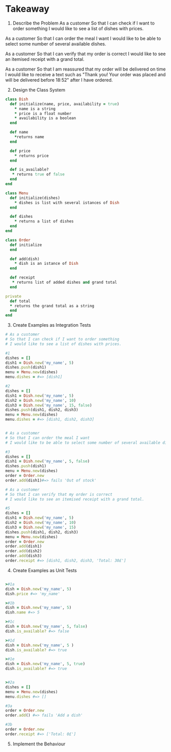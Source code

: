 # Takeaway

1. Describe the Problem
As a customer
So that I can check if I want to order something
I would like to see a list of dishes with prices.

As a customer
So that I can order the meal I want
I would like to be able to select some number of several available dishes.

As a customer
So that I can verify that my order is correct
I would like to see an itemised receipt with a grand total.

As a customer
So that I am reassured that my order will be delivered on time
I would like to receive a text such as "Thank you! Your order was placed and will be delivered before 18:52" after I have ordered.

2. Design the Class System
```ruby
class Dish
  def initialize(name, price, availability = true)
    * name is a string
    * price is a float number
    * availability is a boolean
  end

  def name
    *returns name
  end

  def price
    * returns price
  end

  def is_available?
   * returns true of false
  end
end

class Menu
  def initialize(dishes)
    * dishes is list with several istances of Dish
  end

  def dishes
    * returns a list of dishes
  end
end

class Order 
  def initialize 
  end

  def add(dish)
    * dish is an istance of Dish
  end

  def receipt
   * returns list of added dishes and grand total
  end

private
  def total
  * returns the grand total as a string 
  end
end

```

3. Create Examples as Integration Tests
```ruby
# As a customer
# So that I can check if I want to order something
# I would like to see a list of dishes with prices.

#1
dishes = []
dish1 = Dish.new('my_name', 5)
dishes.push(dish1)
menu = Menu.new(dishes) 
menu.dishes = #=> [dish1]

#2
dishes = []
dish1 = Dish.new('my_name', 5)
dish2 = Dish.new('my_name', 10)
dish3 = Dish.new('my_name', 15, false)
dishes.push(dish1, dish2, dish3)
menu = Menu.new(dishes) 
menu.dishes = #=> [dish1, dish2, dish3]


# As a customer
# So that I can order the meal I want
# I would like to be able to select some number of several available dishes.

#3
dishes = []
dish1 = Dish.new('my_name', 5, false)
dishes.push(dish1)
menu = Menu.new(dishes)
order = Order.new
order.add(dish1)#=> fails 'Out of stock'

# As a customer
# So that I can verify that my order is correct
# I would like to see an itemised receipt with a grand total.

#5
dishes = []
dish1 = Dish.new('my_name', 5)
dish2 = Dish.new('my_name', 10)
dish3 = Dish.new('my_name', 15)
dishes.push(dish1, dish2, dish3)
menu = Menu.new(dishes) 
order = Order.new
order.add(dish1)
order.add(dish2)
order.add(dish3)
order.receipt #=> [dish1, dish2, dish3, 'Total: 30£']


```

4. Create Examples as Unit Tests
```ruby

>#1a
dish = Dish.new('my_name', 5)
dish.price #=> 'my_name'

>#1b
dish = Dish.new('my_name', 5)
dish.name #=> 5

>#1c
dish = Dish.new('my_name', 5, false)
dish.is_available? #=> false

>#1d
dish = Dish.new('my_name', 5 )
dish.is_available? #=> true

>#1e
dish = Dish.new('my_name', 5, true)
dish.is_available? #=> true


>#2a
dishes = []
menu = Menu.new(dishes) 
menu.dishes #=> []

#3a
order = Order.new
order.add() #=> fails 'Add a dish'

#3b
order = Order.new
order.receipt #=> ['Total: 0£']

```
5. Implement the Behaviour
